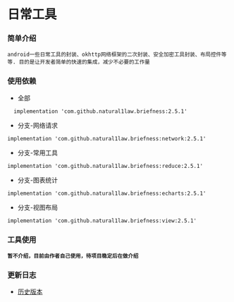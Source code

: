 日常工具
======

### 简单介绍
  `android一些日常工具的封装、okhttp网络框架的二次封装、安全加密工具封装、布局控件等等. 目的是让开发者简单的快速的集成，减少不必要的工作量`

### 使用依赖
  * 全部
  ```
    implementation 'com.github.natural1law.briefness:2.5.1'
  ```
  * 分支-网络请求
  ```
  implementation 'com.github.natural1law.briefness:network:2.5.1'
  ```
  * 分支-常用工具
  ```
  implementation 'com.github.natural1law.briefness:reduce:2.5.1'
  ```
  * 分支-图表统计
  ```
  implementation 'com.github.natural1law.briefness:echarts:2.5.1'
  ```
  * 分支-视图布局
  ```
  implementation 'com.github.natural1law.briefness:view:2.5.1'
  ```

### 工具使用
  **`暂不介绍，目前由作者自己使用，待项目稳定后在做介绍`**

### 更新日志
  * [历史版本](https://github.com/natural1law/briefness/blob/master/HISTORY_VERSION.md "点击查看历史版本")
